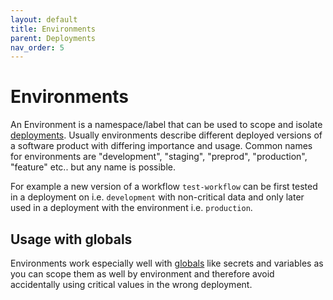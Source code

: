 ```yaml
---
layout: default
title: Environments
parent: Deployments
nav_order: 5
---
```


# Environments

An Environment is a namespace/label that can be used to scope and isolate [deployments](index.md). Usually environments describe different deployed versions of a software product with differing importance and usage. Common names for environments are "development", "staging", "preprod", "production", "feature" etc.. but any name is possible.

For example a new version of a workflow `test-workflow` can be first tested in a deployment on i.e. `development` with non-critical data and only later used in a deployment with the environment i.e. `production`.

## Usage with globals

Environments work especially well with [globals](../globals/index.md) like secrets and variables as you can scope them as well by environment and therefore avoid accidentally using critical values in the wrong deployment.
